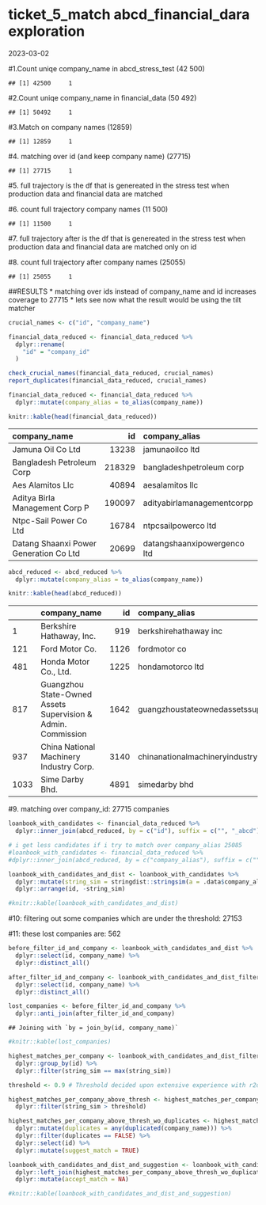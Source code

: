 ticket_5\_match abcd_financial_dara exploration
================
2023-03-02

\#1.Count uniqe company_name in abcd_stress_test (42 500)

    ## [1] 42500     1

\#2.Count uniqe company_name in financial_data (50 492)

    ## [1] 50492     1

\#3.Match on company names (12859)

    ## [1] 12859     1

\#4. matching over id (and keep company name) (27715)

    ## [1] 27715     1

\#5. full trajectory is the df that is genereated in the stress test
when production data and financial data are matched

\#6. count full trajectory company names (11 500)

    ## [1] 11500     1

\#7. full trajectory after is the df that is genereated in the stress
test when production data and financial data are matched only on id

\#8. count full trajectory after company names (25055)

    ## [1] 25055     1

\##RESULTS \* matching over ids instead of company_name and id increases
coverage to 27715 \* lets see now what the result would be using the
tilt matcher

``` r
crucial_names <- c("id", "company_name")

financial_data_reduced <- financial_data_reduced %>%
  dplyr::rename(
    "id" = "company_id"
  )

check_crucial_names(financial_data_reduced, crucial_names)
report_duplicates(financial_data_reduced, crucial_names)
```

``` r
financial_data_reduced <- financial_data_reduced %>%
  dplyr::mutate(company_alias = to_alias(company_name))

knitr::kable(head(financial_data_reduced))
```

| company_name                           |     id | company_alias               |
|:---------------------------------------|-------:|:----------------------------|
| Jamuna Oil Co Ltd                      |  13238 | jamunaoilco ltd             |
| Bangladesh Petroleum Corp              | 218329 | bangladeshpetroleum corp    |
| Aes Alamitos Llc                       |  40894 | aesalamitos llc             |
| Aditya Birla Management Corp P         | 190097 | adityabirlamanagementcorpp  |
| Ntpc-Sail Power Co Ltd                 |  16784 | ntpcsailpowerco ltd         |
| Datang Shaanxi Power Generation Co Ltd |  20699 | datangshaanxipowergenco ltd |

``` r
abcd_reduced <- abcd_reduced %>%
  dplyr::mutate(company_alias = to_alias(company_name))

knitr::kable(head(abcd_reduced))
```

|      | company_name                                                 |   id | company_alias                                       |
|:-----|:-------------------------------------------------------------|-----:|:----------------------------------------------------|
| 1    | Berkshire Hathaway, Inc.                                     |  919 | berkshirehathaway inc                               |
| 121  | Ford Motor Co.                                               | 1126 | fordmotor co                                        |
| 481  | Honda Motor Co., Ltd.                                        | 1225 | hondamotorco ltd                                    |
| 817  | Guangzhou State-Owned Assets Supervision & Admin. Commission | 1642 | guangzhoustateownedassetssupervisionadmincommission |
| 937  | China National Machinery Industry Corp.                      | 3140 | chinanationalmachineryindustry corp                 |
| 1033 | Sime Darby Bhd.                                              | 4891 | simedarby bhd                                       |

\#9. matching over company_id: 27715 companies

``` r
loanbook_with_candidates <- financial_data_reduced %>%
  dplyr::inner_join(abcd_reduced, by = c("id"), suffix = c("", "_abcd"))

# i get less candidates if i try to match over company_alias 25085
#loanbook_with_candidates <- financial_data_reduced %>%
#dplyr::inner_join(abcd_reduced, by = c("company_alias"), suffix = c("", "_abcd"))
```

``` r
loanbook_with_candidates_and_dist <- loanbook_with_candidates %>%
  dplyr::mutate(string_sim = stringdist::stringsim(a = .data$company_alias, b = .data$company_alias_abcd, method = "jw", p = 0.1)) %>%
  dplyr::arrange(id, -string_sim)

#knitr::kable(loanbook_with_candidates_and_dist)
```

\#10: filtering out some companies which are under the threshold: 27153

\#11: these lost companies are: 562

``` r
before_filter_id_and_company <- loanbook_with_candidates_and_dist %>% 
  dplyr::select(id, company_name) %>% 
  dplyr::distinct_all()

after_filter_id_and_company <- loanbook_with_candidates_and_dist_filtered %>% 
  dplyr::select(id, company_name) %>% 
  dplyr::distinct_all()

lost_companies <- before_filter_id_and_company %>% 
  dplyr::anti_join(after_filter_id_and_company)
```

    ## Joining with `by = join_by(id, company_name)`

``` r
#knitr::kable(lost_companies)
```

``` r
highest_matches_per_company <- loanbook_with_candidates_and_dist_filtered %>%
  dplyr::group_by(id) %>%
  dplyr::filter(string_sim == max(string_sim))

threshold <- 0.9 # Threshold decided upon extensive experience with r2dii.match function and processes

highest_matches_per_company_above_thresh <- highest_matches_per_company %>%
  dplyr::filter(string_sim > threshold)

highest_matches_per_company_above_thresh_wo_duplicates <- highest_matches_per_company_above_thresh %>%
  dplyr::mutate(duplicates = any(duplicated(company_name))) %>%
  dplyr::filter(duplicates == FALSE) %>%
  dplyr::select(id) %>%
  dplyr::mutate(suggest_match = TRUE)

loanbook_with_candidates_and_dist_and_suggestion <- loanbook_with_candidates_and_dist_filtered %>%
  dplyr::left_join(highest_matches_per_company_above_thresh_wo_duplicates, by = c("id")) %>%
  dplyr::mutate(accept_match = NA)

#knitr::kable(loanbook_with_candidates_and_dist_and_suggestion)
```
